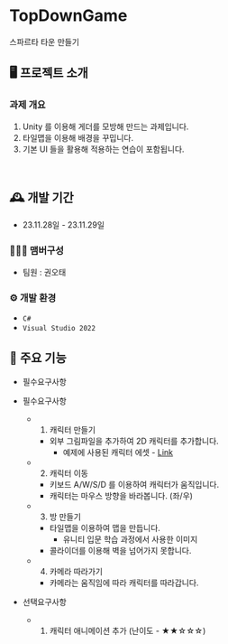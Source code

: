 # TopDownGame
스파르타 타운 만들기


## 🖥️ 프로젝트 소개
### 과제 개요

1. Unity 를 이용해 게더를 모방해 만드는 과제입니다.
2. 타일맵을 이용해 배경을 꾸밉니다.
3. 기본 UI 들을 활용해 적용하는 연습이 포함됩니다.
<br>

## 🕰️ 개발 기간
* 23.11.28일 - 23.11.29일

### 🧑‍🤝‍🧑 맴버구성
 - 팀원 : 권오태

### ⚙️ 개발 환경
- `C#`
- `Visual Studio 2022`


## 📌 주요 기능
- 필수요구사항
- 필수요구사항
    - 1. 캐릭터 만들기
        - 외부 그림파일을 추가하여 2D 캐릭터를 추가합니다.
            - 예제에 사용된 캐릭터 에셋 - [Link](https://assetstore.unity.com/packages/2d/characters/2d-character-sprite-animation-penguin-236747)
    - 2. 캐릭터 이동
        - 키보드 A/W/S/D 를 이용하여 캐릭터가 움직입니다.
        - 캐릭터는 마우스 방향을 바라봅니다. (좌/우)
    - 3. 방 만들기
        - 타일맵을 이용하여 맵을 만듭니다.
            - 유니티 입문 학습 과정에서 사용한 이미지
        - 콜라이더를 이용해 벽을 넘어가지 못합니다.
    - 4. 카메라 따라가기
        - 카메라는 움직임에 따라 캐릭터를 따라갑니다.
    
- 선택요구사항
    - 1. 캐릭터 애니메이션 추가 (난이도 - ★★☆☆☆)

